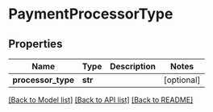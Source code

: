# PaymentProcessorType

## Properties
Name | Type | Description | Notes
------------ | ------------- | ------------- | -------------
**processor_type** | **str** |  | [optional] 

[[Back to Model list]](../README.md#documentation-for-models) [[Back to API list]](../README.md#documentation-for-api-endpoints) [[Back to README]](../README.md)


